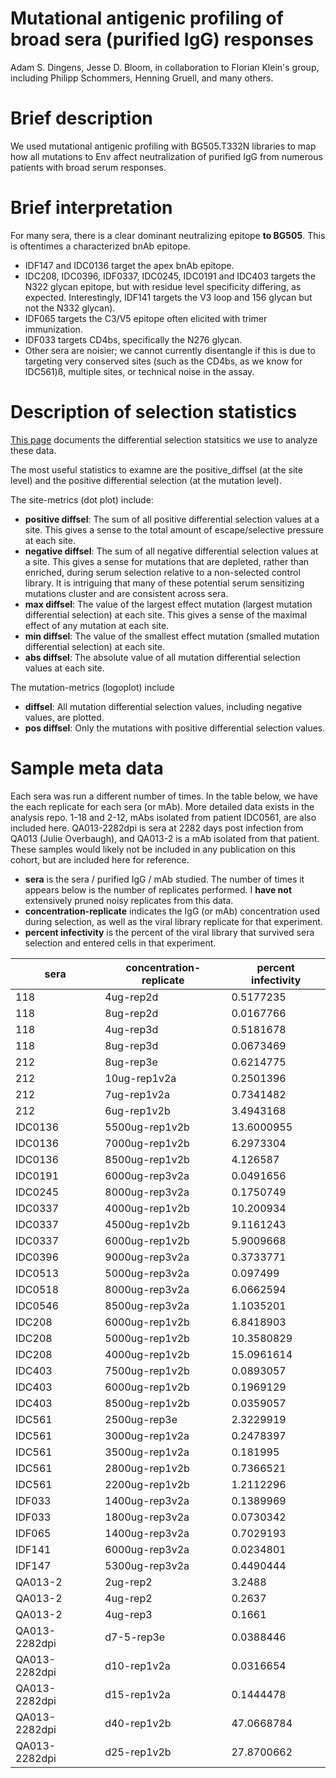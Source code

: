 # Mutational antigenic profiling of broad sera (purified IgG) responses 

Adam S. Dingens, Jesse D. Bloom, in collaboration to Florian Klein's group, including Philipp Schommers, Henning Gruell, and many others. 

# Brief description
We used mutational antigenic profiling with BG505.T332N libraries to map how all mutations to Env affect neutralization of purified IgG from numerous patients with broad serum responses. 

# Brief interpretation
For many sera, there is a clear dominant neutralizing epitope **to BG505**. This is oftentimes a characterized bnAb epitope. 

- IDF147 and IDC0136 target the apex bnAb epitope.
- IDC208, IDC0396, IDF0337, IDC0245, IDC0191 and IDC403 targets the N322 glycan epitope, but with residue level specificity differing, as expected. Interestingly, IDF141 targets the V3 loop and 156 glycan but not the N332 glycan).
- IDF065 targets the C3/V5 epitope often elicited with trimer immunization.  
- IDF033 targets CD4bs, specifically the N276 glycan.
- Other sera are noisier; we cannot currently disentangle if this is due to targeting very conserved sites (such as the CD4bs, as we know for IDC561)ß, multiple sites, or technical noise in the assay. 

# Description of selection statistics

[This page](https://jbloomlab.github.io/dms_tools2/diffsel.html) documents the differential selection statsitics we use to analyze these data.

The most useful statistics to examne are the positive_diffsel (at the site level) and the positive differential selection (at the mutation level). 

The site-metrics (dot plot) include:

- **positive diffsel**: The sum of all positive differential selection values at a site. This gives a sense to the total amount of escape/selective pressure at each site.
- **negative diffsel**: The sum of all negative differential selection values at a site. This gives a sense for mutations that are depleted, rather than enriched, during serum selection relative to a non-selected control library. It is intriguing that many of these potential serum sensitizing mutations cluster and are consistent across sera.
- **max diffsel**: The value of the largest effect mutation (largest mutation differential selection) at each site. This gives a sense of the maximal effect of any mutation at each site.
- **min diffsel**: The value of the smallest effect mutation (smalled mutation differential selection) at each site.
- **abs diffsel**: The absolute value of all mutation differential selection values at each site.

The mutation-metrics (logoplot) include

- **diffsel**: All mutation differential selection values, including negative values, are plotted.
- **pos diffsel**: Only the mutations with positive differential selection values.

# Sample meta data
Each sera was run a different number of times. In the table below, we have the each replicate for each sera (or mAb). More detailed data exists in the analysis repo. 
1-18 and 2-12, mAbs isolated from patient IDC0561, are also included here.
QA013-2282dpi is sera at 2282 days post infection from QA013 (Julie Overbaugh), and QA013-2 is a mAb isolated from that patient. These samples would likely not be included in any publication on this cohort, but are included here for reference. 

- **sera** is the sera / purified IgG /  mAb studied. The number of times it appears below is the number of replicates performed. I **have not** extensively pruned noisy replicates from this data. 
- **concentration-replicate** indicates the IgG (or mAb) concentration used during selection, as well as the viral library replicate for that experiment. 
- **percent infectivity** is the percent of the viral library that survived sera selection and entered cells in that experiment. 

| sera          | concentration-replicate | percent infectivity |
|---------------|-------------------------|---------------------|
| 118           | 4ug-rep2d               | 0.5177235           |
| 118           | 8ug-rep2d               | 0.0167766           |
| 118           | 4ug-rep3d               | 0.5181678           |
| 118           | 8ug-rep3d               | 0.0673469           |
| 212           | 8ug-rep3e               | 0.6214775           |
| 212           | 10ug-rep1v2a            | 0.2501396           |
| 212           | 7ug-rep1v2a             | 0.7341482           |
| 212           | 6ug-rep1v2b             | 3.4943168           |
| IDC0136       | 5500ug-rep1v2b          | 13.6000955          |
| IDC0136       | 7000ug-rep1v2b          | 6.2973304           |
| IDC0136       | 8500ug-rep1v2b          | 4.126587            |
| IDC0191       | 6000ug-rep3v2a          | 0.0491656           |
| IDC0245       | 8000ug-rep3v2a          | 0.1750749           |
| IDC0337       | 4000ug-rep1v2b          | 10.200934           |
| IDC0337       | 4500ug-rep1v2b          | 9.1161243           |
| IDC0337       | 6000ug-rep1v2b          | 5.9009668           |
| IDC0396       | 9000ug-rep3v2a          | 0.3733771           |
| IDC0513       | 5000ug-rep3v2a          | 0.097499            |
| IDC0518       | 8000ug-rep3v2a          | 6.0662594           |
| IDC0546       | 8500ug-rep3v2a          | 1.1035201           |
| IDC208        | 6000ug-rep1v2b          | 6.8418903           |
| IDC208        | 5000ug-rep1v2b          | 10.3580829          |
| IDC208        | 4000ug-rep1v2b          | 15.0961614          |
| IDC403        | 7500ug-rep1v2b          | 0.0893057           |
| IDC403        | 6000ug-rep1v2b          | 0.1969129           |
| IDC403        | 8500ug-rep1v2b          | 0.0359057           |
| IDC561        | 2500ug-rep3e            | 2.3229919           |
| IDC561        | 3000ug-rep1v2a          | 0.2478397           |
| IDC561        | 3500ug-rep1v2a          | 0.181995            |
| IDC561        | 2800ug-rep1v2b          | 0.7366521           |
| IDC561        | 2200ug-rep1v2b          | 1.2112296           |
| IDF033        | 1400ug-rep3v2a          | 0.1389969           |
| IDF033        | 1800ug-rep3v2a          | 0.0730342           |
| IDF065        | 1400ug-rep3v2a          | 0.7029193           |
| IDF141        | 6000ug-rep3v2a          | 0.0234801           |
| IDF147        | 5300ug-rep3v2a          | 0.4490444           |
| QA013-2       | 2ug-rep2                | 3.2488              |
| QA013-2       | 4ug-rep2                | 0.2637              |
| QA013-2       | 4ug-rep3                | 0.1661              |
| QA013-2282dpi | d7-5-rep3e              | 0.0388446           |
| QA013-2282dpi | d10-rep1v2a             | 0.0316654           |
| QA013-2282dpi | d15-rep1v2a             | 0.1444478           |
| QA013-2282dpi | d40-rep1v2b             | 47.0668784          |
| QA013-2282dpi | d25-rep1v2b             | 27.8700662          |

